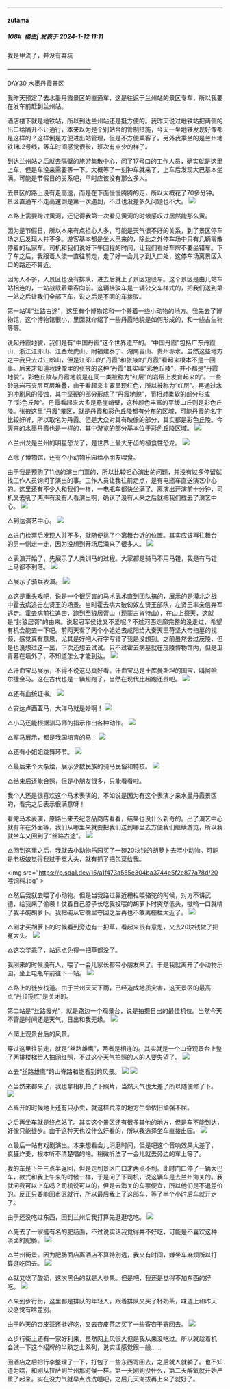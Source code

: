 
*****

####  zutama  
##### 108#         楼主| 发表于 2024-1-12 11:11

我是甲流了，并没有弃坑

——————————————

DAY30 水墨丹霞景区

我昨天预定了去水墨丹霞景区的直通车，这是往返于兰州站的景区专车，所以我要在发车前赶到兰州站。

酒店楼下就是地铁站，所以到达兰州站还是挺方便的。我昨天说过地铁站把两侧的出口给隔开不让通行，本来以为是个别站台的管制措施，今天一坐地铁发现好像都是这样的？这样倒是方便进出站管理，但是不方便乘客了。另外我乘坐的是兰州地铁1和2号线，等车时间感觉很长，班次有点少的样子。

到达兰州站之后就去隔壁的旅游集散中心，问了17号口的工作人员，确实就是这里上车，但是车没来需要等一下。大概等了一刻钟车就来了，上车后发现大巴基本坐满。可能是节假日的关系吧，平时应该没有那么多人。

去景区的路上没有走高速，而是在下面慢慢腾腾的走，所以大概花了70多分钟。景区直通车不走高速倒是第一次遇到，不过也没差多久问题也不大。
<img src="https://p.sda1.dev/15/1785bd4295181792deff3320e773f147/02 穿过黄河.jpg" referrerpolicy="no-referrer">

△路上需要跨过黄河，还记得我第一次看见黄河的时候感叹过居然能那么黄。

因为是节假日，所以本来有点担心人多，可能是天气很不好的关系，到了景区停车场之后发现人并不多。游客基本都是坐大巴来的，除此之外停车场中只有几辆零散停着的私家车。司机和我们说好下午回程的时间，让我们看好车牌不要坐错车。下了车之后，我跟着人流一直往前走，走了好一会儿才到入口处，这停车场离景区入口的路还不算近。

因为人不多，入景区也没有排队，进去后就上了景区短驳车。这个景区是由几站车站相连的，一站战载着乘客向前。这辆接驳车是一辆公交车样式的，把我们送到第一站之后让我们全部下车，说之后是不同的车接驳。

第一站叫“丝路古途”，这里有个博物馆和一个养着一些小动物的地方。我先去了博物馆，这个博物馆很小，里面就介绍了一些丹霞地貌是如何形成的，和一些古生物等等。

说起丹霞地貌，我们是有“中国丹霞”这个世界遗产的。“中国丹霞”包括广东丹霞山、浙江江郎山、江西龙虎山、附福建泰宁、湖南崀山、贵州赤水。虽然这些地方之中我只去过江郎山，但是江郎山的“丹霞”和张掖的“丹霞”看起来根本不是一回事。后来才知道我映像里的张掖的这种“丹霞”其实叫“彩色丘陵”，并不都是“丹霞地貌”。彩色丘陵与丹霞地貌是在同一类被称为“红层”的岩层上发育起来的”。一些砂砾岩石夹层互层堆叠，由于看起来主要呈现红色，所以被称为“红层”。再通过水的冲刷风的侵蚀，其中坚硬的部分形成了“丹霞地貌”，而相对柔软的部分形成了“彩色丘陵”。丹霞看起来大多是悬崖峭壁，这种颜色丰富的平缓山丘则是彩色丘陵。张掖这里“丹霞”景区，就是丹霞和彩色丘陵都有分布的区域，可能丹霞的名字比较好听，所以取名为丹霞。但是大众对其有映像的部分，其实都是彩色丘陵。今天来的水墨丹霞也是一样的，其中游览的部分基本位于彩色丘陵区域。
<img src="https://p.sda1.dev/15/c0016d5be654a85ef4e79c569b3a50f1/04 兰州龙.jpg" referrerpolicy="no-referrer">

△兰州龙是兰州的明星恐龙了，是世界上最大牙齿的植食性恐龙。
<img src="https://p.sda1.dev/15/92e63e897f2ad9f859cb52ca6a26ca2c/05 小动物乐园.jpg" referrerpolicy="no-referrer">

△除了博物馆，还有个小动物乐园给小朋友喂食。

由于我是预购了11点的演出门票的，所以比较担心演出的问题，并没有过多停留就找工作人员询问了演出的事。工作人员让我往前走点，是有电瓶车直送演艺中心的。这里还有不少人和我们一样，一电瓶车都快坐满了。离演出开演前十分钟，司机又去吼了两声有没有人看演出啊，确认了没有人来之后就把我们载去了演艺中心。
<img src="https://p.sda1.dev/15/080914a7b46cbd5ca9cf0b7902f5d297/06 演艺中心.jpg" referrerpolicy="no-referrer">

△到达演艺中心。
<img src="https://p.sda1.dev/15/5bf38e5034718b8b0d4d8db2f447d588/07 舞台.jpg" referrerpolicy="no-referrer">

△进门检票后发现人并不多，就随便挑了个离舞台近的位置。其实应该再往舞台的另一侧走一走，因为没想到开场后涌来了很多人。
<img src="https://p.sda1.dev/15/90296b5a03e6d0f975b76abfb74ab653/08 驯马过程.jpg" referrerpolicy="no-referrer">

△表演开始了，先展示了人类训马的过程。大家都是骑马不用马镫，我是有马镫上马都不利落。
<img src="https://p.sda1.dev/15/405d40edb1dbbdd5722af53b0c1e85f8/09 骑射表演.jpg" referrerpolicy="no-referrer">

△展示了骑兵表演。
<img src="https://p.sda1.dev/15/09bc810e667216a0a1f78d47c6a181d9/10 霍去病.jpg" referrerpolicy="no-referrer">

△这是重头戏吧，说是一个很厉害的马术武术直到团队搞的，展示的是漠北之战中霍去病追击左贤王的场景。当时霍去病大破匈奴左贤王部队，左贤王率亲信弃军逃走。霍去病前往追击，跑到至狼居胥山（现蒙古肯特山），在山上祭天，这就是“封狼居胥”的由来。说起冠军侯谁又不爱呢？不过河西走廊完整的没走过，希望有机会能去一下吧。前两天看了两个小姐姐去咸阳给大秦天王苻坚大帝扫墓的视频，感觉真有意思，尤其是好吧人苻字写错了我是没想到。之前虽然去过茂陵，但是也没想过这一出，下次还想去试试。只不过霍去病墓就在茂陵博物馆内，但是卫青墓在墙外了，不知道怎么才能到达。
<img src="https://p.sda1.dev/15/d2d76d3fc1226884811de5e78600e7f9/11 汗血宝马.jpg" referrerpolicy="no-referrer">

△汗血宝马展示，不得不说这马真好看。汗血宝马是土库曼斯坦的国宝，叫阿哈尔捷金马。这在古代也是一辆超跑了，当然在现代比超跑还贵吧。
<img src="https://p.sda1.dev/15/776227aedfef1fc4a8e812e3a36e1fa3/12 血统证书.jpg" referrerpolicy="no-referrer">

△还有血统证书。
<img src="https://p.sda1.dev/15/d55b8321f3accdabfd3df4a87294c2b8/13 西班牙马.jpg" referrerpolicy="no-referrer">

△安达卢西亚马，大洋马就是妙啊！
<img src="https://p.sda1.dev/15/93d4ee071e57a5762445821cb14b61c9/14 可爱小马.jpg" referrerpolicy="no-referrer">

△小马还能根据驯马师的指示作出各种动作。
<img src="https://p.sda1.dev/15/4d2fce74d3c653e21349eb0743a11d23/15 军马.jpg" referrerpolicy="no-referrer">

△军马展示，都是我国培育的马！
<img src="https://p.sda1.dev/15/8ad5230a3cc55877720e11085b6c8168/16 小姐姐跳舞.jpg" referrerpolicy="no-referrer">

△还有小姐姐跳舞环节。
<img src="https://p.sda1.dev/15/0e802163a5db9374fb24c3d190011ea9/17 大杂烩.jpg" referrerpolicy="no-referrer">

△最后来个大杂烩，展示少数民族的骑马民俗和特技。
<img src="https://p.sda1.dev/15/ed60d8e808c927a7be66b2b3d1972213/18 合照.jpg" referrerpolicy="no-referrer">

△结束后还能合照，但是小朋友很多，只能看看啦。

我个人还是很喜欢这个马术表演的，不如说是因为有这个表演才来水墨丹霞景区的，看完之后表示很满意呀！

看完马术表演，原路出来去纪念品商店看看，结果也没什么新奇的。出了演艺中心就有车在外面等，我们从哪里来就要把我们送到哪里去方便我们继续游览，所以我就坐车又回到了“丝路古途”。
<img src="https://p.sda1.dev/15/dbc2236d63c1ab950db01595e4601cdc/19 饲料.jpg" referrerpolicy="no-referrer">

△回到这里之后，我就去小动物乐园买了一碗20块钱的胡萝卜去喂小动物。可能是老板娘觉得我过于冤大头，就有抓了把包菜给我。

&lt;img src="https://p.sda1.dev/15/a1f473a555e304ba3744e5f2e877a78d/20 喂饲料.jpg" &gt;

△然后我就去喂了小动物。但是当我路过靠近栅栏喂骆驼的时候，对方不讲武德，给我来了偷袭！仗着自己脖子长吃我投喂的胡萝卜时突然低头，嗷呜一口就啃了我半碗胡萝卜。我把碗从它嘴里夺回之后再也不敢离栅栏太近了。
<img src="https://p.sda1.dev/15/2491decc71d3f057621c9028be65e2ce/21 草.jpg" referrerpolicy="no-referrer">

△刚才买胡萝卜的时候看到旁边有一把草，看起来很有意思，又去20块钱做了把冤大头。
<img src="https://p.sda1.dev/15/22b988a637a6dd5759fabc0ecc7357e1/22 吃草.jpg" referrerpolicy="no-referrer">

△这次学乖了，站远点免得一把草都没了。

我刚来的时候没有人，喂了一会儿家长都带小朋友来了。于是我就离开了小动物乐园，坐上电瓶车前往下一站。
<img src="https://p.sda1.dev/15/574c322f418f4472ed224e4497cd950c/23 栈道.jpg" referrerpolicy="no-referrer">

△路上的徒步栈道。由于兰州天天下雨，已经造成地质灾害，这天景区的最高点“丹顶揽胜”是关闭的。

第二站是“丝路霞光”，就是路边一个观景台，说是拍摄日出的最佳机位。当然今天不管是时间还是天气，日出和我无缘。
<img src="https://p.sda1.dev/15/7513a6678353e851e31b7a2b02cab1a0/24 路边观景台.jpg" referrerpolicy="no-referrer">

△爬上观景台后的风景。

穿过这里往前走，就是“丝路雄鹰”，两者是相连的。其实就是一个山脊观景台上整了两排楼梯给人拍网红照，不过这个天气拍照的人的人要失望了。
<img src="https://p.sda1.dev/15/d74a313604de702521dc38b293caeb5e/25 山脊观景台.jpg" referrerpolicy="no-referrer">

△去“丝路雄鹰”的山脊路和能看到的风景。
<img src="https://p.sda1.dev/15/d6e40d8c6099f0402b02d43bca0e9ceb/001.jpg" referrerpolicy="no-referrer">
<img src="https://p.sda1.dev/15/3dd709aeb24720407260617895de5495/002.jpg" referrerpolicy="no-referrer">

△当然来都来了，我也拿相机拍了下照片，当然天气也太差了所以随便修了下。
<img src="https://p.sda1.dev/15/06cf1fb067da10196ed7e9231b78ceb6/26 小虫.jpg" referrerpolicy="no-referrer">

△离开的时候地上还有只小虫，就这样荒凉的地方生命依旧顽强不屈。

之后再坐车就是终点站了。其实这个景区还有很多其他的地方，但是车不能到达，好像只能徒步。由于这种天也没什么好看的，所以我选择坐车直接出园。
<img src="https://p.sda1.dev/15/43ae9ece4012a25a6393a459ae3bb2d5/27 戏台.jpg" referrerpolicy="no-referrer">

△最后一站有戏剧演出。本来想看会儿消磨时间，但是吧这个音响效果太差了，疯狂炸麦，根本听不清楚唱的啥。稍微听法了一会儿就去旁边的车上等了。

我的车是下午三点半返回，但是走到景区门口才两点不到。此时门口停了一辆大巴车，款式和我上午来的时候一样，于是问了下司机，说这辆车是去兰州海关的。我就问我可以上车吗？司机说可以的，但是去海关的车票便宜，所以他们是不退差价的。反正只要能回市区就行，所以最后我上了这部车，等了半个小时后车就开走了。

由于还没吃过东西，回到兰州后我打算先逛逛吃吃。
<img src="https://p.sda1.dev/15/69e252d9bc4cc6a35188bb30b3104c44/28 肥肠面.jpg" referrerpolicy="no-referrer">

△先去了一家挺有名的肥肠面，不过说实话我觉得并不好吃，可能是不喜欢这种淡卤的肥肠。
<img src="https://p.sda1.dev/15/1ce713ad3f8e965b70f18433d4c45a0b/29 兰州街景.jpg" referrerpolicy="no-referrer">

△兰州街景。因为肥肠面店离酒店不算特别远，我又有时间，嫌坐车麻烦所以打算逛吃回去。
<img src="https://p.sda1.dev/15/495ee152e51792c596bb2533c3216dde/30 酸奶.jpg" referrerpolicy="no-referrer">

△就又吃了酸奶，这次黑色的就是人参果。但是吧，我还是觉得不加东西的好吃。
<img src="https://p.sda1.dev/15/f03c6e584d36808aecc1fc5f2306a8c4/31 奶茶.jpg" referrerpolicy="no-referrer">

△来到步行街，这里都是排队的年轻人，跟着排队又买了杯奶茶，味道上和昨天没感觉有啥差别。

由于昨天的杏皮茶还挺好吃，又去杏皮茶店买了一些寄杏干寄回去。
<img src="https://p.sda1.dev/15/2e9215b6799d4fabbc17d1c407d1fc4f/32 好利来.jpg" referrerpolicy="no-referrer">

△步行街上还有一家好利来，虽然网上风很大但是我从来没吃过。所以就趁着机会试一下这个招牌的半熟芝士系列，说实话感觉跟一般……

回酒店之后把行李整理了一下，打包了一些东西寄回去，之后就人就躺了。也不知道为啥，和刚从拉萨到兰州那时候一样。第一天刚到没什么，第二天醉氧就开始严重了起来。实在没力气就早点洗洗睡吧，之后几天海拔再上来了就好了。


